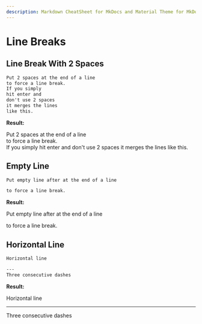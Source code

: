 ```yaml
---
description: Markdown CheatSheet for MkDocs and Material Theme for MkDocs. Line Breaks examples and simple usage
---
```


# Line Breaks

## Line Break With 2 Spaces

```markdown
Put 2 spaces at the end of a line  
to force a line break.  
If you simply
hit enter and
don't use 2 spaces
it merges the lines
like this.
```

__Result:__

Put 2 spaces at the end of a line  
to force a line break.  
If you simply
hit enter and
don't use 2 spaces
it merges the lines
like this.

## Empty Line

``` markdown
Put empty line after at the end of a line

to force a line break.
```

__Result:__

Put empty line after at the end of a line

to force a line break.

## Horizontal Line

```markdown
Horizontal line

---
Three consecutive dashes
```

__Result:__

Horizontal line

---
Three consecutive dashes

